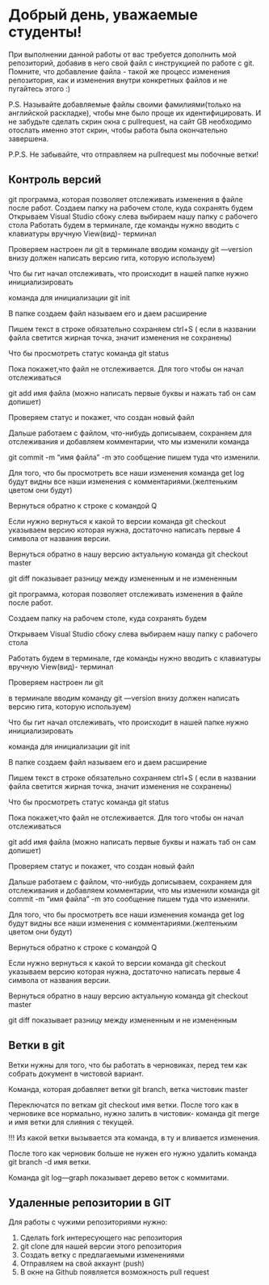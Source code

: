 # Добрый день, уважаемые студенты! 
  При выполнении данной работы от вас требуется дополнить мой репозиторий, добавив в него свой файл с инструкцией по работе с git. Помните, что добавление файла - такой же процесс изменения репозитория, как и изменения внутри конкретных файлов и не пугайтесь этого :)

  P.S. Называйте добавляемые файлы своими фамилиями(только на английской раскладке), чтобы мне было проще их идентифицировать. И не забудьте сделать скрин окна с pullrequest, на сайт GB необходимо отослать именно этот скрин, чтобы работа была окончательно завершена.

  P.P.S. Не забывайте, что отправляем на pullrequest мы побочные ветки!
  ## Контроль версий
  git программа, которая позволяет отслеживать изменения в файле после работ.
  Создаем папку на рабочем столе, куда сохранять будем
  Открываем Visual Studio сбоку слева выбираем нашу папку с рабочего стола
  Работать будем в терминале, где команды нужно вводить с клавиатуры вручную View(вид)- терминал

Проверяем настроен ли git
в терминале вводим команду git —version внизу должен написать версию гита, которую используем)

Что бы гит начал отслеживать, что происходит в нашей папке нужно инициализировать

команда для инициализации git init

В папке создаем файл называем его и даем расширение

Пишем текст в строке обязательно сохраняем ctrl+S ( если в названии файла светится жирная точка, значит изменения не сохранены)

Что бы просмотреть статус команда git status 

Пока покажет,что файл не отслеживается. Для того чтобы он начал отслеживаться 

git add имя файла (можно написать первые буквы и нажать таб он сам допишет)

Проверяем статус и покажет, что создан новый файл

Дальше работаем с файлом, что-нибудь дописываем, сохраняем для отслеживания и добавляем комментарии, что мы изменили команда 

git commit -m “имя файла” -m это сообщение пишем туда что изменили.

Для того, что бы просмотреть все наши изменения команда get log будут видны все наши изменения с комментариями.(желтеньким цветом они будут)

Вернуться обратно к строке с командой Q 

Если нужно вернуться к какой то версии команда git checkout указываем версию которая нужна, достаточно написать первые 4 символа от названия версии.

Вернуться обратно в нашу версию актуальную команда git checkout master

git diff показывает разницу между измененным и не измененным

git программа, которая позволяет отслеживать изменения в файле после работ.

Создаем папку на рабочем столе, куда сохранять будем

Открываем Visual Studio сбоку слева выбираем нашу папку с рабочего стола

Работать будем в терминале, где команды нужно вводить с клавиатуры вручную View(вид)- терминал

Проверяем настроен ли git 

в терминале вводим команду git —version внизу должен написать версию гита, которую используем)

Что бы гит начал отслеживать, что происходит в нашей папке нужно инициализировать

команда для инициализации git init

В папке создаем файл называем его и даем расширение

Пишем текст в строке обязательно сохраняем ctrl+S ( если в названии файла светится жирная точка, значит изменения не сохранены)

Что бы просмотреть статус команда git status 

Пока покажет,что файл не отслеживается. Для того чтобы он начал отслеживаться 

git add имя файла (можно написать первые буквы и нажать таб он сам допишет)

Проверяем статус и покажет, что создан новый файл

Дальше работаем с файлом, что-нибудь дописываем, сохраняем для отслеживания и добавляем комментарии, что мы изменили команда git commit -m “имя файла” -m это сообщение пишем туда что изменили.

Для того, что бы просмотреть все наши изменения команда get log будут видны все наши изменения с комментариями.(желтеньким цветом они будут)

Вернуться обратно к строке с командой Q 

Если нужно вернуться к какой то версии команда git checkout указываем версию которая нужна, достаточно написать первые 4 символа от названия версии.

Вернуться обратно в нашу версию актуальную команда git checkout master

git diff показывает разницу между измененным и не измененным
## Ветки в git
Ветки нужны для того, что бы работать в черновиках, перед тем как собрать документ в чистовой вариант.

Команда, которая добавляет ветки git branch, ветка чистовик master

Переключатся по веткам git checkout  имя ветки. После того как в черновике все нормально, нужно залить в чистовик- команда  git merge и имя ветки для слияния с текущей.

!!! Из какой ветки вызывается эта команда, в ту и вливается изменения.

После того как черновик больше не нужен его нужно удалить команда git branch -d имя ветки.

Команда git  log—graph показывает дерево веток с коммитами.
## Удаленные репозитории в GIT
Для работы с чужими репозиториями нужно:

1. Сделать fork интересующего нас репозитория
2.  git clone для нашей версии этого репозитория 
3. Создать ветку с предлагаемыми изменениями
4. Отправляем на свой аккаунт (push)
5. В окне на Github появляется возможность pull request

